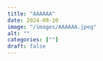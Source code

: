 ```yaml
---
title: "AAAAAA"
date: 2024-09-10
image: "/images/AAAAAA.jpeg"
alt: ""
categories: [""]
draft: false
---
```

